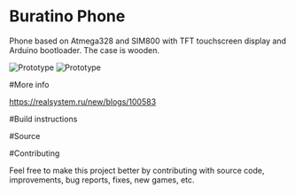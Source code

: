 # Buratino Phone
Phone based on Atmega328 and SIM800 with TFT touchscreen display and Arduino bootloader. The case is wooden.

![Prototype](https://realsystem.ru/new/sites/default/files/imagecache/product/img_20190531_194437.jpg)
![Prototype](https://realsystem.ru/new/sites/default/files/imagecache/galleryformatter_slide/img_20190523_203713.jpg)

#More info

https://realsystem.ru/new/blogs/100583

#Build instructions

#Source


#Contributing

Feel free to make this project better by contributing with source code, improvements, bug reports, fixes, new games, etc.
